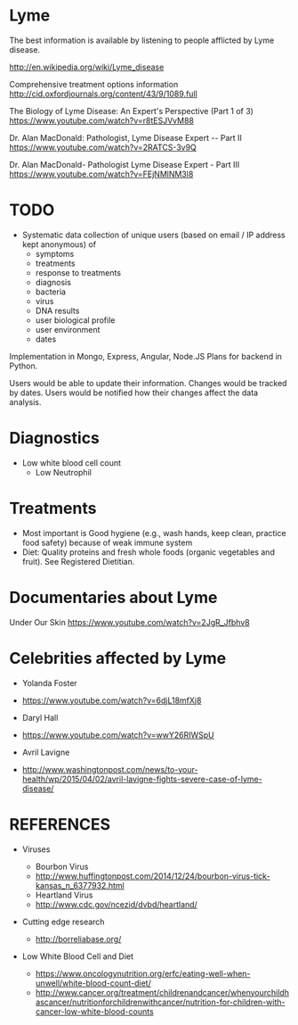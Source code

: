 Lyme
====

The best information is available by listening to people afflicted by Lyme disease.


http://en.wikipedia.org/wiki/Lyme_disease

Comprehensive treatment options information
http://cid.oxfordjournals.org/content/43/9/1089.full


The Biology of Lyme Disease: An Expert's Perspective (Part 1 of 3)
https://www.youtube.com/watch?v=r8tESJVvM88

Dr. Alan MacDonald: Pathologist, Lyme Disease Expert -- Part II
https://www.youtube.com/watch?v=2RATCS-3v9Q

Dr. Alan MacDonald- Pathologist Lyme Disease Expert - Part III
https://www.youtube.com/watch?v=FEjNMlNM3l8

TODO
====
* Systematic data collection of unique users (based on email / IP address kept anonymous) of 
  - symptoms  
  - treatments
  - response to treatments
  - diagnosis
  -   bacteria
  -   virus
  - DNA results
  - user biological profile
  - user environment
  - dates

Implementation in Mongo, Express, Angular, Node.JS 
Plans for backend in Python.

Users would be able to update their information.  Changes would be tracked by dates.  Users would be notified how their changes affect the data analysis.

Diagnostics
===========
* Low white blood cell count
    - Low Neutrophil

Treatments
==========
* Most important is Good hygiene (e.g., wash hands, keep clean, practice food safety) because of weak immune system
* Diet: Quality proteins and fresh whole foods (organic vegetables and fruit).  See Registered Dietitian.


Documentaries about Lyme
========================
Under Our Skin
https://www.youtube.com/watch?v=2JgR_Jfbhv8

Celebrities affected by Lyme
============================
* Yolanda Foster
* https://www.youtube.com/watch?v=6djL18mfXj8

* Daryl Hall
* https://www.youtube.com/watch?v=wwY26RIWSpU

* Avril Lavigne
* http://www.washingtonpost.com/news/to-your-health/wp/2015/04/02/avril-lavigne-fights-severe-case-of-lyme-disease/

REFERENCES
==========
- Viruses
    * Bourbon Virus
    * http://www.huffingtonpost.com/2014/12/24/bourbon-virus-tick-kansas_n_6377932.html
    * Heartland Virus
    * http://www.cdc.gov/ncezid/dvbd/heartland/
- Cutting edge research
    * http://borreliabase.org/

- Low White Blood Cell and Diet
    * https://www.oncologynutrition.org/erfc/eating-well-when-unwell/white-blood-count-diet/
    * http://www.cancer.org/treatment/childrenandcancer/whenyourchildhascancer/nutritionforchildrenwithcancer/nutrition-for-children-with-cancer-low-white-blood-counts
